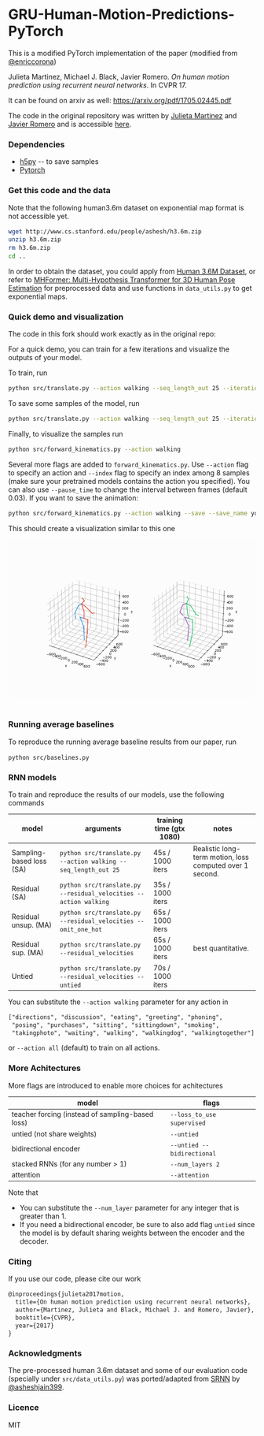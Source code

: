 # GRU-Human-Motion-Predictions-PyTorch
This is a modified PyTorch implementation of the paper (modified from [@enriccorona](https://github.com/enriccorona/human-motion-prediction-pytorch/tree/master))

Julieta Martinez, Michael J. Black, Javier Romero.
_On human motion prediction using recurrent neural networks_. In CVPR 17.

It can be found on arxiv as well: https://arxiv.org/pdf/1705.02445.pdf

The code in the original repository was written by [Julieta Martinez](https://github.com/una-dinosauria/) and [Javier Romero](https://github.com/libicocco/) and is accessible [here](/blob/master/src/translate.py).

### Dependencies

* [h5py](https://github.com/h5py/h5py) -- to save samples
* [Pytorch](https://pytorch.org/)

### Get this code and the data

Note that the following human3.6m dataset on exponential map format is not accessible yet.

```bash
wget http://www.cs.stanford.edu/people/ashesh/h3.6m.zip
unzip h3.6m.zip
rm h3.6m.zip
cd ..
```

In order to obtain the dataset, you could apply from [Human 3.6M Dataset](http://vision.imar.ro/human3.6m/description.php), or refer to [MHFormer: Multi-Hypothesis Transformer for 3D Human Pose Estimation](https://github.com/Vegetebird/MHFormer) for preprocessed data and use functions in `data_utils.py` to get exponential maps.

### Quick demo and visualization

The code in this fork should work exactly as in the original repo:

For a quick demo, you can train for a few iterations and visualize the outputs of your model.

To train, run
```bash
python src/translate.py --action walking --seq_length_out 25 --iterations 10000
```

To save some samples of the model, run
```bash
python src/translate.py --action walking --seq_length_out 25 --iterations 10000 --sample --load 10000
```

Finally, to visualize the samples run
```bash
python src/forward_kinematics.py --action walking
```

Several more flags are added to `forward_kinematics.py`. Use `--action` flag to specify an action and `--index` flag to specify an index among 8 samples (make sure your pretrained models contains the action you specified). You can also use `--pause_time` to change the interval between frames (default 0.03). If you want to save the animation:
```bash
python src/forward_kinematics.py --action walking --save --save_name your_file_name
```

This should create a visualization similar to this one

<p align="center">
  <img src="./animation/img.gif"><br><br>
</p>


### Running average baselines

To reproduce the running average baseline results from our paper, run

`python src/baselines.py`

### RNN models

To train and reproduce the results of our models, use the following commands

| model      | arguments | training time (gtx 1080) | notes |
| ---        | ---       | ---   | --- |
| Sampling-based loss (SA) | `python src/translate.py --action walking --seq_length_out 25` | 45s / 1000 iters | Realistic long-term motion, loss computed over 1 second. |
| Residual (SA)            | `python src/translate.py --residual_velocities --action walking` | 35s / 1000 iters |  |
| Residual unsup. (MA)     | `python src/translate.py --residual_velocities --omit_one_hot` | 65s / 1000 iters | |
| Residual sup. (MA)       | `python src/translate.py --residual_velocities` | 65s / 1000 iters | best quantitative.|
| Untied                   | `python src/translate.py --residual_velocities --untied` | 70s / 1000 iters | |


You can substitute the `--action walking` parameter for any action in

```
["directions", "discussion", "eating", "greeting", "phoning",
 "posing", "purchases", "sitting", "sittingdown", "smoking",
 "takingphoto", "waiting", "walking", "walkingdog", "walkingtogether"]
```

or `--action all` (default) to train on all actions.

### More Achitectures

More flags are introduced to enable more choices for achitectures

|model                                            |flags                       |
|-------------------------------------------------|----------------------------|
|teacher forcing (instead of sampling-based loss) | `--loss_to_use supervised` |
|untied (not share weights)                       | `--untied`                 |
|bidirectional encoder                            | `--untied --bidirectional` |
|stacked RNNs (for any number > 1)                | `--num_layers 2`           |
|attention                                        | `--attention`              |

Note that 
- You can substitute the `--num_layer` parameter for any integer that is greater than 1.
- If you need a bidirectional encoder, be sure to also add flag `untied` since the model is by default sharing weights between the encoder and the decoder.
### Citing

If you use our code, please cite our work

```
@inproceedings{julieta2017motion,
  title={On human motion prediction using recurrent neural networks},
  author={Martinez, Julieta and Black, Michael J. and Romero, Javier},
  booktitle={CVPR},
  year={2017}
}
```

### Acknowledgments

The pre-processed human 3.6m dataset and some of our evaluation code (specially under `src/data_utils.py`) was ported/adapted from [SRNN](https://github.com/asheshjain399/RNNexp/tree/srnn/structural_rnn) by [@asheshjain399](https://github.com/asheshjain399).

### Licence
MIT
